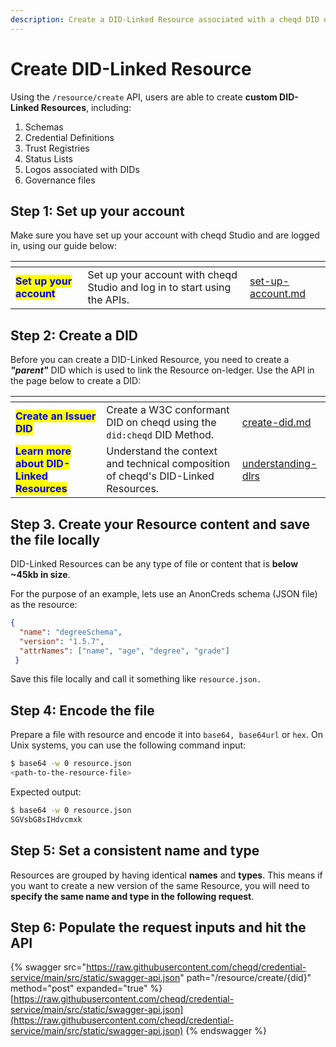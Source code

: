 ```yaml
---
description: Create a DID-Linked Resource associated with a cheqd DID over REST API
---
```


# Create DID-Linked Resource

Using the `/resource/create` API, users are able to create **custom DID-Linked Resources**, including:

1. Schemas
2. Credential Definitions
3. Trust Registries
4. Status Lists
5. Logos associated with DIDs
6. Governance files

## Step 1: Set up your account

Make sure you have set up your account with cheqd Studio and are logged in, using our guide below:

<table data-card-size="large" data-view="cards"><thead><tr><th></th><th></th><th data-hidden data-card-target data-type="content-ref"></th></tr></thead><tbody><tr><td><mark style="color:blue;"><strong>Set up your account</strong></mark></td><td>Set up your account with cheqd Studio and log in to start using the APIs.</td><td><a href="../../getting-started/get-started/set-up-account.md">set-up-account.md</a></td></tr></tbody></table>

## Step 2: Create a DID

Before you can create a DID-Linked Resource, you need to create a _**"parent"**_ DID which is used to link the Resource on-ledger. Use the API in the page below to create a DID:

<table data-card-size="large" data-view="cards"><thead><tr><th></th><th></th><th data-hidden data-card-target data-type="content-ref"></th></tr></thead><tbody><tr><td><mark style="color:blue;"><strong>Create an Issuer DID</strong></mark></td><td>Create a W3C conformant DID on cheqd using the <code>did:cheqd</code> DID Method.</td><td><a href="../dids/create-did.md">create-did.md</a></td></tr><tr><td><mark style="color:blue;"><strong>Learn more about DID-Linked Resources</strong></mark></td><td>Understand the context and technical composition of cheqd's DID-Linked Resources.</td><td><a href="understanding-dlrs/">understanding-dlrs</a></td></tr></tbody></table>

## Step 3. Create your Resource content and save the file locally

DID-Linked Resources can be any type of file or content that is **below \~45kb in size**.

For the purpose of an example, lets use an AnonCreds schema (JSON file) as the resource:

```json
{
  "name": "degreeSchema",
  "version": "1.5.7",
  "attrNames": ["name", "age", "degree", "grade"]
 }
```

Save this file locally and call it something like `resource.json.`

## Step 4: Encode the file

Prepare a file with resource and encode it into `base64, base64url` or `hex`. On Unix systems, you can use the following command input:

```bash
$ base64 -w 0 resource.json
<path-to-the-resource-file>
```

Expected output:

```bash
$ base64 -w 0 resource.json
SGVsbG8sIHdvcmxk
```

## Step 5: Set a consistent name and type

Resources are grouped by having identical **names** and **types**. This means if you want to create a new version of the same Resource, you will need to **specify the same name and type in the following request**.&#x20;

## Step 6: Populate the request inputs and hit the API

{% swagger src="https://raw.githubusercontent.com/cheqd/credential-service/main/src/static/swagger-api.json" path="/resource/create/{did}" method="post" expanded="true" %}
[https://raw.githubusercontent.com/cheqd/credential-service/main/src/static/swagger-api.json](https://raw.githubusercontent.com/cheqd/credential-service/main/src/static/swagger-api.json)
{% endswagger %}
